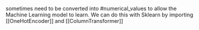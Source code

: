 sometimes need to be converted into #numerical_values to allow the Machine Learning model to learn. We can do this with Sklearn by importing [[OneHotEncoder]] and [[ColumnTransformer]]